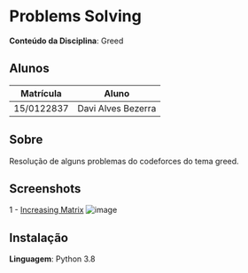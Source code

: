 # Problems Solving

**Conteúdo da Disciplina**: Greed<br>

## Alunos
|Matrícula | Aluno |
| -- | -- |
| 15/0122837  |  Davi Alves Bezerra |

## Sobre 
Resolução de alguns problemas do codeforces do tema greed.

## Screenshots
1 - [Increasing Matrix](https://codeforces.com/contest/1231/problem/C)
![image](https://user-images.githubusercontent.com/34287081/212503871-6f2bfe7b-9a6d-4387-9e79-2cd1a6c98fe3.png)


## Instalação 
**Linguagem**: Python 3.8<br>
